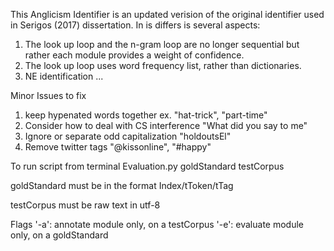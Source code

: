This Anglicism Identifier is an updated verision of the original identifier used in Serigos (2017) dissertation. In is differs is several aspects:

1. The look up loop and the n-gram loop are no longer sequential but rather each module provides a weight of confidence.
2. The look up loop uses word frequency list, rather than dictionaries.
3. NE identification ...


Minor Issues to fix
1. keep hypenated words together ex. "hat-trick", "part-time"
2. Consider how to deal with CS interference "What did you say to me"
3. Ignore or separate odd capitalization "holdoutsEl"
4. Remove twitter tags "@kissonline", "#happy"


To run script from terminal
  Evaluation.py goldStandard testCorpus
  
goldStandard must be in the format Index/tToken/tTag

testCorpus must be raw text in utf-8

Flags
'-a': annotate module only, on a testCorpus
'-e': evaluate module only, on a goldStandard